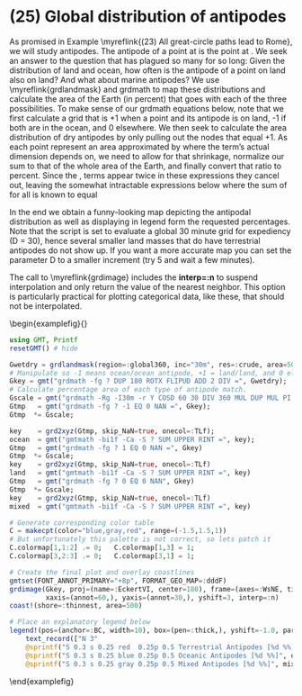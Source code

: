 # (25) Global distribution of antipodes

As promised in Example \myreflink{(23) All great-circle paths lead to Rome}, we will study antipodes.
The antipode of a point at is the point at . We seek an answer to the question that has plagued so many
for so long: Given the distribution of land and ocean, how often is the antipode of a point on land also
on land? And what about marine antipodes? We use \myreflink{grdlandmask} and grdmath to map these
distributions and calculate the area of the Earth (in percent) that goes with each of the three
possibilities. To make sense of our grdmath equations below, note that we first calculate a grid
that is +1 when a point and its antipode is on land, -1 if both are in the ocean, and 0 elsewhere.
We then seek to calculate the area distribution of dry antipodes by only pulling out the nodes that
equal +1. As each point represent an area approximated by where the term’s actual dimension depends on,
we need to allow for that shrinkage, normalize our sum to that of the whole area of the Earth, and
finally convert that ratio to percent. Since the , terms appear twice in these expressions they cancel out,
leaving the somewhat intractable expressions below where the sum of for all is known to equal

In the end we obtain a funny-looking map depicting the antipodal distribution as well as displaying
in legend form the requested percentages. Note that the script is set to evaluate a global 30 minute
grid for expediency (D = 30), hence several smaller land masses that do have terrestrial antipodes
do not show up. If you want a more accurate map you can set the parameter D to a smaller increment
(try 5 and wait a few minutes).

The call to \myreflink{grdimage} includes the **interp=:n** to suspend interpolation and only return the value of the nearest neighbor. This option is particularly practical for plotting categorical data, like these, that should not be interpolated.


\begin{examplefig}{}
```julia
using GMT, Printf
resetGMT() # hide

Gwetdry = grdlandmask(region=:global360, inc="30m", res=:crude, area=500, N="-1/1/1/1/1", reg=true);
# Manipulate so -1 means ocean/ocean antipode, +1 = land/land, and 0 elsewhere
Gkey = gmt("grdmath -fg ? DUP 180 ROTX FLIPUD ADD 2 DIV =", Gwetdry);
# Calculate percentage area of each type of antipode match.
Gscale = gmt("grdmath -Rg -I30m -r Y COSD 60 30 DIV 360 MUL DUP MUL PI DIV DIV 100 MUL =");
Gtmp   = gmt("grdmath -fg ? -1 EQ 0 NAN =", Gkey);
Gtmp  *= Gscale;

key    = grd2xyz(Gtmp, skip_NaN=true, onecol=:TLf);
ocean  = gmt("gmtmath -bi1f -Ca -S ? SUM UPPER RINT =", key);
Gtmp   = gmt("grdmath -fg ? 1 EQ 0 NAN =", Gkey)
Gtmp  *= Gscale;
key    = grd2xyz(Gtmp, skip_NaN=true, onecol=:TLf)
land   = gmt("gmtmath -bi1f -Ca -S ? SUM UPPER RINT =", key)
Gtmp   = gmt("grdmath -fg ? 0 EQ 0 NAN", Gkey)
Gtmp  *= Gscale;
key    = grd2xyz(Gtmp, skip_NaN=true, onecol=:TLf)
mixed  = gmt("gmtmath -bi1f -Ca -S ? SUM UPPER RINT =", key)

# Generate corresponding color table
C = makecpt(color="blue,gray,red", range=(-1.5,1.5,1))
# But unfortunately this palette is not correct, so lets patch it
C.colormap[1,1:2] .= 0;   C.colormap[1,3] = 1;
C.colormap[3,2:3] .= 0;   C.colormap[3,1] = 1;

# Create the final plot and overlay coastlines
gmtset(FONT_ANNOT_PRIMARY="+8p", FORMAT_GEO_MAP=:dddF)
grdimage(Gkey, proj=(name=:EckertVI, center=180), frame=(axes=:WsNE, title="Antipodal comparisons"),
         xaxis=(annot=60,), yaxis=(annot=30,), yshift=3, interp=:n)
coast!(shore=:thinnest, area=500)

# Place an explanatory legend below
legend!(pos=(anchor=:BC, width=10), box=(pen=:thick,), yshift=-1.0, par=(:FONT_ANNOT_PRIMARY,7),
    text_record(["N 3"
    @sprintf("S 0.3 s 0.25 red  0.25p 0.5 Terrestrial Antipodes [%d %%]", land.data[1])
    @sprintf("S 0.3 s 0.25 blue 0.25p 0.5 Oceanic Antipodes [%d %%]", ocean.data[1])
    @sprintf("S 0.3 s 0.25 gray 0.25p 0.5 Mixed Antipodes [%d %%]", mixed.data[1])]), show=true)
```
\end{examplefig}
